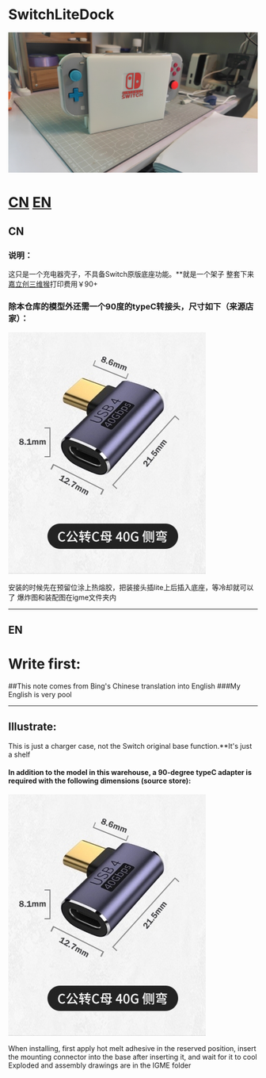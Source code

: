 # SwitchLiteDock
![image](./1684671632716.jpg)
# [CN](#cn)  [EN](#en)
## CN
### 说明：
这只是一个充电器壳子，不具备Switch原版底座功能。**就是一个架子
整套下来[嘉立创三维猴](https://www.sanweihou.com/)打印费用￥90+

### 除本仓库的模型外还需一个90度的typeC转接头，尺寸如下（来源店家）：
![image](./1684764901031.jpg)

安装的时候先在预留位涂上热熔胶，把装接头插lite上后插入底座，等冷却就可以了
爆炸图和装配图在igme文件夹内

---
## EN
# Write first:
##This note comes from Bing's Chinese translation into English
###My English is very pool

---
## Illustrate:
This is just a charger case, not the Switch original base function.**It's just a shelf

#### In addition to the model in this warehouse, a 90-degree typeC adapter is required with the following dimensions (source store):
![image](./1684764901031.jpg)

When installing, first apply hot melt adhesive in the reserved position, insert the mounting connector into the base after inserting it, and wait for it to cool
Exploded and assembly drawings are in the IGME folder
